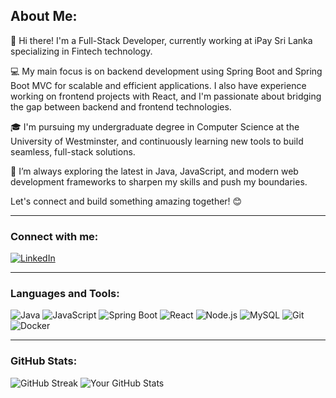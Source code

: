 ## About Me:

👋 Hi there! I'm a Full-Stack Developer, currently working at iPay Sri Lanka specializing in Fintech technology.

💻 My main focus is on backend development using Spring Boot and Spring Boot MVC for scalable and efficient applications. I also have experience working on frontend projects with React, and I'm passionate about bridging the gap between backend and frontend technologies.

🎓 I'm pursuing my undergraduate degree in Computer Science at the University of Westminster, and continuously learning new tools to build seamless, full-stack solutions.

🚀 I’m always exploring the latest in Java, JavaScript, and modern web development frameworks to sharpen my skills and push my boundaries.

Let's connect and build something amazing together! 😊

---

### Connect with me:
[![LinkedIn](https://img.shields.io/badge/LinkedIn-0077B5?style=for-the-badge&logo=linkedin&logoColor=white)](https://www.linkedin.com/in/lahiru-dilshan-/)

---

### Languages and Tools:
![Java](https://img.shields.io/badge/Java-ED8B00?style=for-the-badge&logo=java&logoColor=white)
![JavaScript](https://img.shields.io/badge/JavaScript-F7DF1E?style=for-the-badge&logo=javascript&logoColor=black)
![Spring Boot](https://img.shields.io/badge/Spring_Boot-6DB33F?style=for-the-badge&logo=spring-boot&logoColor=white)
![React](https://img.shields.io/badge/React-20232A?style=for-the-badge&logo=react&logoColor=61DAFB)
![Node.js](https://img.shields.io/badge/Node.js-43853D?style=for-the-badge&logo=node.js&logoColor=white)
![MySQL](https://img.shields.io/badge/MySQL-4479A1?style=for-the-badge&logo=mysql&logoColor=white)
![Git](https://img.shields.io/badge/Git-F05032?style=for-the-badge&logo=git&logoColor=white)
![Docker](https://img.shields.io/badge/Docker-2496ED?style=for-the-badge&logo=docker&logoColor=white)

---

### GitHub Stats:
![GitHub Streak](https://github-readme-streak-stats.herokuapp.com/?user=lahirudilz&theme=dark)
![Your GitHub Stats](https://github-readme-stats.vercel.app/api?username=lahirudilz&show_icons=true&theme=dark)

